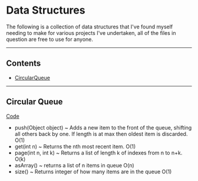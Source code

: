 # Data Structures

The following is a collection of data structures that I've found myself needing to make for various projects I've undertaken, all of the files in question are free to use for anyone.

***

## Contents
 - [CircularQueue](#Circular-Queue)
 
***

## Circular Queue
[Code](https://github.com/Pseudooo/DataStructures/blob/master/DataStructures/src/me/Pseudo/Queues/CircularQueue.java)
 - push(Object object) ~ Adds a new item to the front of the queue, shifting all others back by one. If length is at max then oldest item is discarded. O(1)
 - get(int n) ~ Returns the nth most recent item. O(1)
 - page(int n, int k) ~ Returns a list of length k of indexes from n to n+k. O(k)
 - asArray() ~ returns a list of n items in queue O(n)
 - size() ~ Returns integer of how many items are in the queue O(1)
